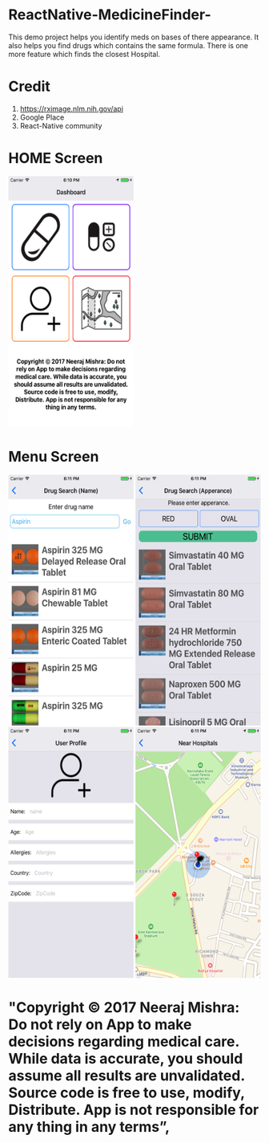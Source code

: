 # ReactNative-MedicineFinder-
This demo project helps you identify meds on bases of there appearance. It also helps you find drugs which contains the same formula. There is one more feature which finds the closest Hospital.

# Credit
1) https://rximage.nlm.nih.gov/api
2) Google Place
3) React-Native community

# HOME Screen
<img src="https://github.com/Nexengineer/ReactNative-MedicineFinder-/raw/master/ScreenShots/Home.png" width="250" height="500" />

# Menu Screen
<p float="left">
  <img src="https://github.com/Nexengineer/ReactNative-MedicineFinder-/raw/master/ScreenShots/Menu1.png" width="250" height="500" />
  <img src="https://github.com/Nexengineer/ReactNative-MedicineFinder-/raw/master/ScreenShots/Menu2.png" width="250" height="500" />
  <img src="https://github.com/Nexengineer/ReactNative-MedicineFinder-/raw/master/ScreenShots/Menu3.png" width="250" height="500" />
  <img src="https://github.com/Nexengineer/ReactNative-MedicineFinder-/raw/master/ScreenShots/Menu4.png" width="250" height="500" />
</p>

# "Copyright © 2017 Neeraj Mishra: Do not rely on App to make decisions regarding medical care. While data is accurate, you should assume all results are unvalidated. Source code is free to use, modify, Distribute. App is not responsible for any thing in any terms”,
